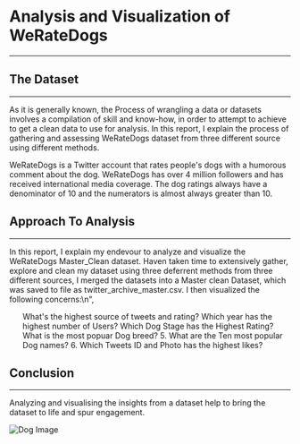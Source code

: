 # Analysis and Visualization of WeRateDogs
___


## The Dataset
___

As it is generally known, the Process of wrangling a data or datasets involves a compilation of skill and know-how, in order to attempt to achieve to get a clean data to use for analysis. In this report, I explain the process of gathering and assessing WeRateDogs dataset from three different source using different methods.

WeRateDogs is a Twitter account that rates people's dogs with a humorous comment about the dog. WeRateDogs has over 4 million followers and has received international media coverage. The dog ratings always have a denominator of 10 and the numerators is almost always greater than 10.


## Approach To Analysis
___

In this report, I explain my endevour to analyze and visualize the WeRateDogs Master_Clean dataset. Haven taken time to extensively gather, explore and clean my dataset using three deferrent methods from three different sources, I merged the datasets into a Master clean Dataset, which was saved to file as twitter_archive_master.csv. I then visualized the following concerns:\n",
<ol>
<l1> What's the highest source of tweets and rating? </l1>
<l1> Which year has the highest number of Users? </l1>
<l1> Which Dog Stage has the Highest Rating? </l1>
<l1> What is the most popuar Dog breed? </l1>
<l1> 5. What are the Ten most popular Dog names? </l1>
<l1> 6. Which Tweets ID and Photo has the highest likes? </l1>
</ol>


## Conclusion
___

Analyzing and visualising the insights from a dataset help to bring the dataset to life and spur engagement.


<img scr="WeRateDogs\dog.png" alt="Dog Image">